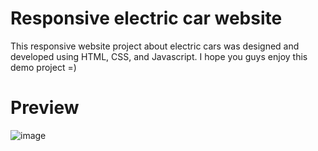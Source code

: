 # Responsive electric car website
This responsive website project about electric cars was designed and developed using HTML, CSS, and Javascript.
I hope you guys enjoy this demo project =)

# Preview
![image](https://user-images.githubusercontent.com/82729254/234134974-9c97aa12-7b41-402f-a8b4-6faeb9451ef7.png)

